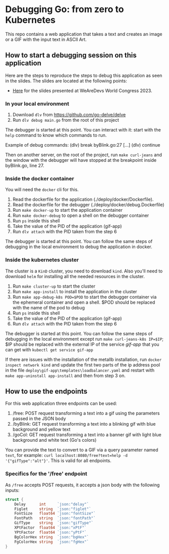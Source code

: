 # Debugging Go: from zero to Kubernetes

This repo contains a web application that takes a text and creates an image or a GIF with the input text in ASCII Art.

## How to start a debugging session on this application

Here are the steps to reproduce the steps to debug this application as seen in the slides. 
The slides are located at the following points:

- [Here](https://docs.google.com/presentation/d/1rr2giYpo9XfnjfccaVf8vjsxjdgs83ME_ZtrzYiiSIs) for the slides presented at WeAreDevs World Congress 2023.
<!-- - [ADD MORE WHEN OTHER CONFERENCES ARE OVER]() -->

### In your local environment

1. Download `dlv` from <https://github.com/go-delve/delve>
2. Run `dlv debug main.go` from the root of this project

The debugger is started at this point. You can interact with it: start with the `help` command to know which commands to run.

Example of debug commands:
(dlv) break byBlink.go:27
[...]
(dlv) continue

Then on another server, on the root of the project, run `make curl-jeans` and the window with the debugger will have stopped at the breakpoint inside byBlink.go, line 27.

### Inside the docker container

You will need the `docker` cli for this.

1. Read the dockerfile for the application (./deploy/docker/Dockerfile).
2. Read the dockerfile for the debugger (./deploy/docker/debug.Dockerfile)
3. Run `make docker-up` to start the application container
4. Run `make docker-debug` to open a shell on the debugger container
5. Run `ps` inside this shell
6. Take the value of the PID of the application (gif-app)
7. Run `dlv attach` with the PID taken from the step 6

The debugger is started at this point. You can follow the same steps of debugging in the local environment to debug the application in docker.

### Inside the kubernetes cluster

The cluster is a `KinD` cluster, you need to download `kind`. Also you'll need to download `helm` for installing all the needed resources in the cluster.

1. Run `make cluster-up` to start the cluster
2. Run `make app-install` to install the application in the cluster
3. Run `make app-debug-k8s POD=$POD` to start the debugger container via the ephemeral container and open a shell. $POD should be replaced with the name of the pod to debug
4. Run `ps` inside this shell
5. Take the value of the PID of the application (gif-app)
6. Run `dlv attach` with the PID taken from the step 6

The debugger is started at this point. You can follow the same steps of debugging in the local environment except run `make curl-jeans-k8s IP=$IP`; $IP should be replaced with the external IP of the service _gif-app_ that you can get with `kubectl get service gif-app`

If there are issues with the installation of the metallb installation, run `docker inspect network kind` and update the first two parts of the ip address pool in the file `deploy\gif-app\templates\loadbalancer.yaml` and restart with `make app-uninstall app-install` and then from step 3 on.

## How to use the endpoints

For this web application three endpoints can be used:

1. /free: POST request transforming a text into a gif using the parameters passed in the JSON body
2. /byBlink: GET request transforming a text into a blinking gif with blue background and yellow text
3. /goCol: GET request transforming a text into a banner gif with light blue background and white text (Go's colors)

You can provide the text to convert to a GIF via a query parameter named `text`, for example: `curl localhost:8080/free?text=help -d '{"gifType":"alt"}'`. This is valid for all endpoints.

### Specifics for the '/free' endpoint

As `/free` accepts POST requests, it accepts a json body with the following inputs:

```go
struct {
    Delay      int     `json:"delay"`
    Figlet     string  `json:"figlet"`
    FontSize   float64 `json:"fontSize"`
    FontPath   string  `json:"fontPath"`
    GifType    string  `json:"gifType"`
    XPtFactor  float64 `json:"xPtF"`
    YPtFactor  float64 `json:"yPtF"`
    BgColorHex string  `json:"bgHex"`
    FgColorHex string  `json:"fgHex"`
}
```
